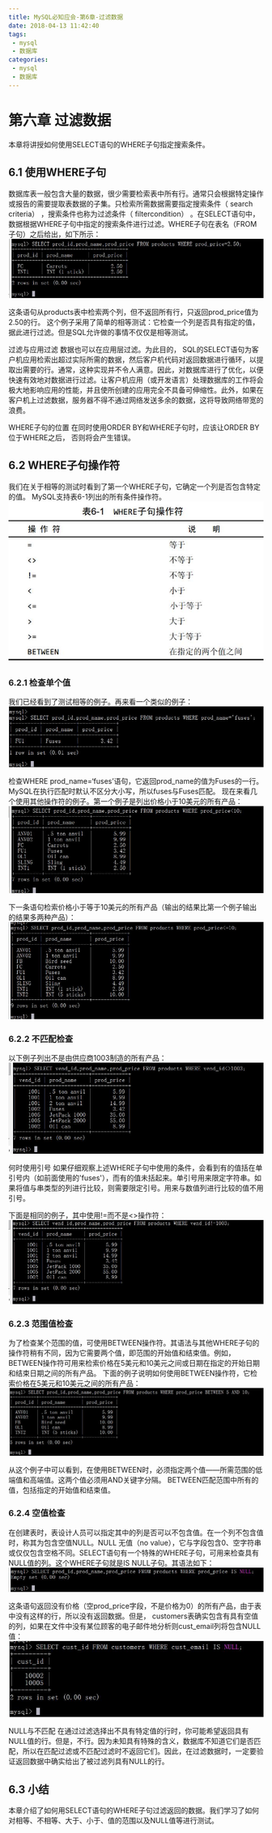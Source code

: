 ```yaml
---
title: MySQL必知应会-第6章-过滤数据
date: 2018-04-13 11:42:40
tags:
 - mysql
 - 数据库
categories:
 - mysql
 - 数据库
---
```


# 第六章 过滤数据
本章将讲授如何使用SELECT语句的WHERE子句指定搜索条件。

## 6.1 使用WHERE子句
数据库表一般包含大量的数据，很少需要检索表中所有行。通常只会根据特定操作或报告的需要提取表数据的子集。只检索所需数据需要指定搜索条件（ search criteria） ，搜索条件也称为过滤条件（ filtercondition） 。在SELECT语句中，数据根据WHERE子句中指定的搜索条件进行过滤。WHERE子句在表名（FROM子句）之后给出，如下所示：
![pic](MySQL必知应会-第6章-过滤数据/CAPTURE_2018413_114455.jpg)

这条语句从products表中检索两个列，但不返回所有行，只返回prod_price值为2.50的行。
这个例子采用了简单的相等测试：它检查一个列是否具有指定的值，据此进行过滤。但是SQL允许做的事情不仅仅是相等测试。

过滤与应用过滤 数据也可以在应用层过滤。为此目的， SQL的SELECT语句为客户机应用检索出超过实际所需的数据，然后客户机代码对返回数据进行循环，以提取出需要的行。通常，这种实现并不令人满意。因此，对数据库进行了优化，以便快速有效地对数据进行过滤。让客户机应用（或开发语言）处理数据库的工作将会极大地影响应用的性能，并且使所创建的应用完全不具备可伸缩性。此外，如果在客户机上过滤数据，服务器不得不通过网络发送多余的数据，这将导致网络带宽的浪费。

WHERE子句的位置 在同时使用ORDER BY和WHERE子句时，应该让ORDER BY位于WHERE之后， 否则将会产生错误。

## 6.2 WHERE子句操作符
我们在关于相等的测试时看到了第一个WHERE子句，它确定一个列是否包含特定的值。 MySQL支持表6-1列出的所有条件操作符。
![pic](MySQL必知应会-第6章-过滤数据/CAPTURE_2018413_114811.jpg)

### 6.2.1 检查单个值
我们已经看到了测试相等的例子。再来看一个类似的例子：
![pic](MySQL必知应会-第6章-过滤数据/CAPTURE_2018413_114917.jpg)

检查WHERE prod_name=‘fuses’语句，它返回prod_name的值为Fuses的一行。 MySQL在执行匹配时默认不区分大小写，所以fuses与Fuses匹配。
现在来看几个使用其他操作符的例子。第一个例子是列出价格小于10美元的所有产品：
![pic](MySQL必知应会-第6章-过滤数据/CAPTURE_2018413_115036.jpg)

下一条语句检索价格小于等于10美元的所有产品（输出的结果比第一个例子输出的结果多两种产品）：
![pic](MySQL必知应会-第6章-过滤数据/CAPTURE_2018413_115144.jpg)

### 6.2.2 不匹配检查
以下例子列出不是由供应商1003制造的所有产品：
![pic](MySQL必知应会-第6章-过滤数据/CAPTURE_2018413_115244.jpg)

何时使用引号 如果仔细观察上述WHERE子句中使用的条件，会看到有的值括在单引号内（如前面使用的'fuses'），而有的值未括起来。单引号用来限定字符串。如果将值与串类型的列进行比较，则需要限定引号。用来与数值列进行比较的值不用引号。

下面是相同的例子，其中使用!=而不是<>操作符：
![pic](MySQL必知应会-第6章-过滤数据/CAPTURE_2018413_115342.jpg)

### 6.2.3 范围值检查
为了检查某个范围的值，可使用BETWEEN操作符。其语法与其他WHERE子句的操作符稍有不同，因为它需要两个值，即范围的开始值和结束值。例如， BETWEEN操作符可用来检索价格在5美元和10美元之间或日期在指定的开始日期和结束日期之间的所有产品。
下面的例子说明如何使用BETWEEN操作符，它检索价格在5美元和10美元之间的所有产品：
![pic](MySQL必知应会-第6章-过滤数据/CAPTURE_2018413_115509.jpg)

从这个例子中可以看到，在使用BETWEEN时，必须指定两个值——所需范围的低端值和高端值。这两个值必须用AND关键字分隔。 BETWEEN匹配范围中所有的值，包括指定的开始值和结束值。

### 6.2.4 空值检查
在创建表时，表设计人员可以指定其中的列是否可以不包含值。在一个列不包含值时，称其为包含空值NULL。NULL 无值（no value），它与字段包含0、空字符串或仅仅包含空格不同。SELECT语句有一个特殊的WHERE子句，可用来检查具有NULL值的列。这个WHERE子句就是IS NULL子句。其语法如下：
![pic](MySQL必知应会-第6章-过滤数据/CAPTURE_2018413_115628.jpg)

这条语句返回没有价格（空prod_price字段，不是价格为0）的所有产品，由于表中没有这样的行，所以没有返回数据。但是， customers表确实包含有具有空值的列，如果在文件中没有某位顾客的电子邮件地分析则cust_email列将包含NULL值：
![pic](MySQL必知应会-第6章-过滤数据/CAPTURE_2018413_115750.jpg)

NULL与不匹配 在通过过滤选择出不具有特定值的行时，你可能希望返回具有NULL值的行。但是，不行。因为未知具有特殊的含义，数据库不知道它们是否匹配，所以在匹配过滤或不匹配过滤时不返回它们。因此，在过滤数据时，一定要验证返回数据中确实给出了被过滤列具有NULL的行。

## 6.3 小结
本章介绍了如何用SELECT语句的WHERE子句过滤返回的数据。我们学习了如何对相等、不相等、大于、小于、值的范围以及NULL值等进行测试。

